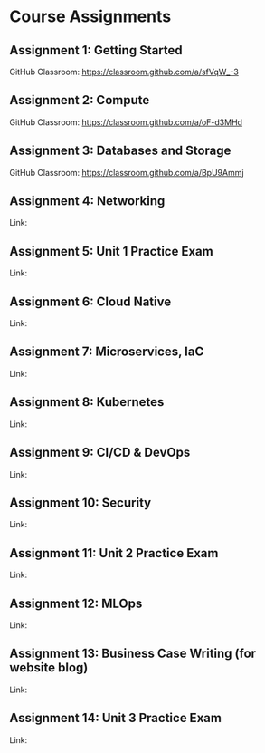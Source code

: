 # Course Assignments

## Assignment 1: Getting Started
GitHub Classroom: https://classroom.github.com/a/sfVqW_-3 

## Assignment 2: Compute
GitHub Classroom: https://classroom.github.com/a/oF-d3MHd 

## Assignment 3: Databases and Storage
GitHub Classroom: https://classroom.github.com/a/BpU9Ammj

## Assignment 4: Networking
Link:

## Assignment 5: Unit 1 Practice Exam
Link:

## Assignment 6: Cloud Native
Link:

## Assignment 7: Microservices, IaC
Link:

## Assignment 8: Kubernetes
Link:

## Assignment 9: CI/CD & DevOps
Link:

## Assignment 10: Security
Link:

## Assignment 11: Unit 2 Practice Exam
Link:

## Assignment 12: MLOps
Link:

## Assignment 13: Business Case Writing (for website blog)
Link:

## Assignment 14: Unit 3 Practice Exam
Link:
